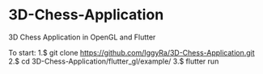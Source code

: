 # 3D-Chess-Application
  3D Chess Application in OpenGL and Flutter

To start:
1.$ git clone https://github.com/IggyRa/3D-Chess-Application.git
2.$ cd 3D-Chess-Application/flutter_gl/example/
3.$ flutter run
